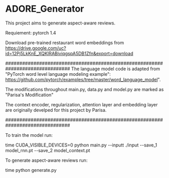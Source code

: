 # ADORE_Generator

This project aims to generate aspect-aware reviews. 

Requiement: pytorch 1.4

Download pre-trained restaurant word embeddings from https://drive.google.com/uc?id=12Pj5LkKnE_XQKIRABiviqgspA5DB1Zfn&export=download

###############################################################################
The language model code is adapted from "PyTorch word level language modeling example": https://github.com/pytorch/examples/tree/master/word_language_model".

The modifications throughout main.py, data.py and model.py are marked as "Parisa's Modification"

The context encoder, regularization, attention layer and embedding layer are originally develped for this project by Parisa. 

###############################################################################

To train the model run:

time CUDA_VISIBLE_DEVICES=0 python main.py --inputt ./input  --save_1 model_rnn.pt --save_2 model_context.pt

To generate aspect-aware reviews run:

time python generate.py
